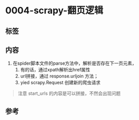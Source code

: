 # 0004-scrapy-翻页逻辑

## 标签

## 内容

1. 在spider脚本文件的parse方法中，解析是否存在下一页元素，
   1. 有的话，通过xpath解析出href属性
   2. url拼接，通过 response.urljoin 方法；
   3. yied scrapy.Request 创建新的爬虫请求

> 注意 start_urls 的内容是可以拼接，不然会出现问题

## 参考
